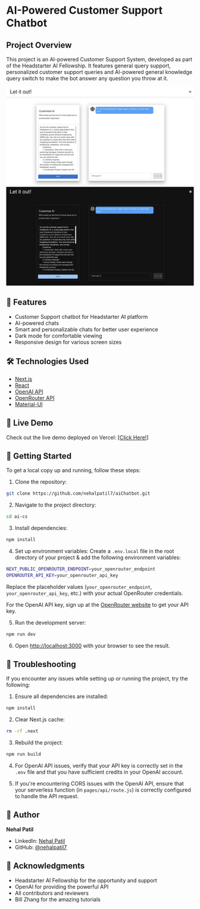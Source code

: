 # AI-Powered Customer Support Chatbot

## Project Overview

This project is an AI-powered Customer Support System, developed as part of the Headstarter AI Fellowship. It features general query support, personalized customer support queries and AI-powered general knowledge query switch to make the bot answer any question you throw at it.

![Dashboard Screenshot - White](ai-cs-white.png)
![Dashboard Screenshot - Black](ai-cs-black.png)

## 🌟 Features

- Customer Support chatbot for Headstarter AI platform
- AI-powered chats
- Smart and personalizable chats for better user experience
- Dark mode for comfortable viewing
- Responsive design for various screen sizes

## 🛠️ Technologies Used

- [Next.js](https://nextjs.org/)
- [React](https://reactjs.org/)
- [OpenAI API](https://openai.com/api/)
- [OpenRouter API](https://openrouter.ai/docs/quick-start)
- [Material-UI](https://material-ui.com/)

## 🚀 Live Demo

Check out the live demo deployed on Vercel: [\[Click Here!\]](https://ai-chatbot-theta-red.vercel.app/)

## 🏁 Getting Started

To get a local copy up and running, follow these steps:

1. Clone the repository:


```bash
git clone https://github.com/nehalpatil7/aiChatbot.git
```

2. Navigate to the project directory:

```bash
cd ai-cs
```

3. Install dependencies:
```bash
npm install
```

4. Set up environment variables:
Create a `.env.local` file in the root directory of your project & add the following environment variables:

```bash
NEXT_PUBLIC_OPENROUTER_ENDPOINT=your_openrouter_endpoint
OPENROUTER_API_KEY=your_openrouter_api_key
```

Replace the placeholder values (`your_openrouter_endpoint`, `your_openrouter_api_key`, etc.) with your actual OpenRouter credentials.

For the OpenAI API key, sign up at the [OpenRouter website](https://openrouter.ai/) to get your API key.


5. Run the development server:

```bash
npm run dev
```

6. Open [http://localhost:3000](http://localhost:3000) with your browser to see the result.

## 🐛 Troubleshooting

If you encounter any issues while setting up or running the project, try the following:

1. Ensure all dependencies are installed:
```bash
npm install
```

2. Clear Next.js cache:
```bash
rm -rf .next
```

3. Rebuild the project:
```bash
npm run build
```

4. For OpenAI API issues, verify that your API key is correctly set in the `.env` file and that you have sufficient credits in your OpenAI account.

5. If you're encountering CORS issues with the OpenAI API, ensure that your serverless function (in `pages/api/route.js`) is correctly configured to handle the API request.


## 👤 Author

**Nehal Patil**

- LinkedIn: [Nehal Patil](https://www.linkedin.com/in/nehalpatil7/)
- GitHub: [@nehalpatil7](https://github.com/nehalpatil7)

## 🙏 Acknowledgments

- Headstarter AI Fellowship for the opportunity and support
- OpenAI for providing the powerful API
- All contributors and reviewers
- Bill Zhang for the amazing tutorials
